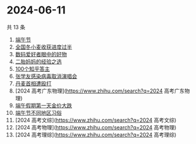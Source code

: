 # 2024-06-11

共 13 条

<!-- BEGIN ZHIHUSEARCH -->
<!-- 最后更新时间 Tue Jun 11 2024 11:11:32 GMT+0800 (China Standard Time) -->
1. [端午节](https://www.zhihu.com/search?q=端午节)
1. [全国冬小麦收获进度过半](https://www.zhihu.com/search?q=全国冬小麦收获进度过半)
1. [数码爱好者眼中的好物](https://www.zhihu.com/search?q=数码爱好者眼中的好物)
1. [二胎妈妈的经验之选](https://www.zhihu.com/search?q=二胎妈妈的经验之选)
1. [100个知乎答主](https://www.zhihu.com/search?q=100个知乎答主)
1. [张学友感染病毒取消演唱会](https://www.zhihu.com/search?q=张学友感染病毒取消演唱会)
1. [丹麦首相遭殴打](https://www.zhihu.com/search?q=丹麦首相遭殴打)
1. [2024 高考广东物理](https://www.zhihu.com/search?q=2024 高考广东物理)
1. [端午假期第一天金价大跌](https://www.zhihu.com/search?q=端午假期第一天金价大跌)
1. [端午节不同地区习俗](https://www.zhihu.com/search?q=端午节不同地区习俗)
1. [2024 高考文综](https://www.zhihu.com/search?q=2024 高考文综)
1. [2024 高考物理](https://www.zhihu.com/search?q=2024 高考物理)
1. [2024 高考理综](https://www.zhihu.com/search?q=2024 高考理综)
<!-- END ZHIHUSEARCH -->
